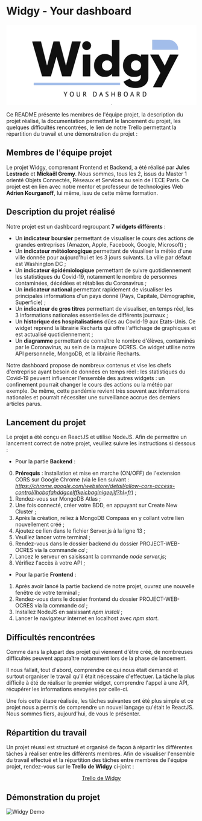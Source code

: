 # Widgy - Your dashboard

![picture](frontend/src/image/Logo.png)

Ce README présente les membres de l'équipe projet, la description du projet réalisé, la documentation permettant le lancement du projet, les quelques difficultés rencontrées, le lien de notre Trello permettant la répartition du travail et une démonstration du projet :

## Membres de l'équipe projet

Le projet Widgy, comprenant Frontend et Backend, a été réalisé par <b>Jules Lestrade</b> et <b>Mickaël Gremy</b>. Nous sommes, tous les 2, issus du Master 1 orienté Objets Connectés, Réseaux et Services au sein de l'ECE Paris. Ce projet est en lien avec notre mentor et professeur de technologies Web <b>Adrien Kourganoff</b>, lui même, issu de cette même formation.

## Description du projet réalisé

Notre projet est un dashboard regroupant <b>7 widgets différents</b> :

- Un <b>indicateur boursier</b> permettant de visualiser le cours des actions de grandes entreprises (Amazon, Apple, Facebook, Google, Microsoft) ;
- Un <b>indicateur météolorogique</b> permettant de visualiser la météo d'une ville donnée pour aujourd'hui et les 3 jours suivants. La ville par défaut est Washington DC ;
- Un <b>indicateur épidémiologique</b> permettant de suivre quotidiennement les statistiques du Covid-19, notamment le nombre de personnes contaminées, décédées et rétablies du Coronavirus ;
- Un <b>indicateur national</b> permettant rapidement de visualiser les principales informations d'un pays donné (Pays, Capitale, Démographie, Superficie) ;
- Un <b>indicateur de gros titres</b> permettant de visualiser, en temps réel, les 3 informations nationales essentielles de différents journaux ;
- Un <b>historique des hospitalisations</b> dûes au Covid-19 aux Etats-Unis. Ce widget reprend la librairie Recharts qui offre l'affichage de graphiques et est actualisé quotidiennement ;
- Un <b>diagramme</b> permettant de connaître le nombre d'élèves, contaminés par le Coronavirus, au sein de la majeure OCRES. Ce widget utilise notre API personnelle, MongoDB, et la librairie Recharts.

Notre dashboard propose de nombreux contenus et vise les chefs d'entreprise ayant besoin de données en temps réel : les statistiques du Covid-19 peuvent influencer l'ensemble des autres widgets : un confinement pourrait changer le cours des actions ou la météo par exemple. De même, cette pandémie revient très souvent aux informations nationales et pourrait nécessiter une surveillance accrue des derniers articles parus.

## Lancement du projet

Le projet a été conçu en ReactJS et utilise NodeJS. Afin de permettre un lancement correct de notre projet, veuillez suivre les instructions si dessous :

- Pour la partie <b>Backend</b> :
0. <b>Prérequis</b> : Installation et mise en marche (ON/OFF) de l'extension CORS sur Google Chrome (via le lien suivant : <i>https://chrome.google.com/webstore/detail/allow-cors-access-control/lhobafahddgcelffkeicbaginigeejlf?hl=fr</i>) ;
1. Rendez-vous sur MongoDB Atlas ;
2. Une fois connecté, créer votre BDD, en appuyant sur Create New Cluster ;
3. Après la création, reliez à MongoDB Compass en y collant votre lien nouvellement créé ;
4. Ajoutez ce lien dans le fichier Server.js à la ligne 13 ;
5. Veuillez lancer votre terminal ;
6. Rendez-vous dans le dossier backend du dossier PROJECT-WEB-OCRES via la commande <i>cd</i> ;
7. Lancez le serveur en saisissant la commande <i>node server.js</i>;
8. Vérifiez l'accès à votre API ;

- Pour la partie <b>Frontend</b> :
1. Après avoir lancé la partie backend de notre projet, ouvrez une nouvelle fenêtre de votre terminal ;
2. Rendez-vous dans le dossier frontend du dossier PROJECT-WEB-OCRES via la commande <i>cd</i> ;
3. Installez NodeJS en saisissant <i>npm install</i> ;
4. Lancer le navigateur internet en localhost avec <i>npm start</i>.

## Difficultés rencontrées

Comme dans la plupart des projet qui viennent d'être créé, de nombreuses difficultés peuvent apparaître notamment lors de la phase de lancement.

Il nous fallait, tout d'abord, comprendre ce qui nous était demandé et surtout organiser le travail qu'il était nécessaire d'effectuer. La tâche la plus difficile à été de réaliser le premier widget, comprendre l'appel à une API, récupérer les informations envoyées par celle-ci.

Une fois cette étape réalisée, les tâches suivantes ont été plus simple et ce projet nous a permis de comprendre un nouvel langage qu'était le ReactJS. Nous sommes fiers, aujourd'hui, de vous le présenter.

## Répartition du travail

Un projet réussi est structuré et organisé de façon à répartir les différentes tâches à réaliser entre les différents membres. Afin de visualiser l'ensemble du travail effectué et la répartition des tâches entre membres de l'équipe projet, rendez-vous sur le <b>Trello de Widgy</b> ci-joint :

<p align="center">
 <a href="https://trello.com/b/Hjukhlm3/widgy">Trello de Widgy</a>
</p>

## Démonstration du projet

![Widgy Demo](frontend/src/image/widgy.gif)

